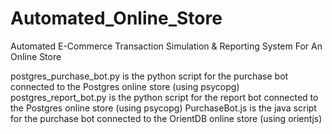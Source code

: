 # Automated_Online_Store
Automated E-Commerce Transaction Simulation &amp; Reporting System For An Online Store

postgres_purchase_bot.py is the python script for the purchase bot connected to the Postgres online store (using psycopg)
postgres_report_bot.py is the python script for the report bot connected to the Postgres online store (using psycopg)
PurchaseBot.js is the java script for the purchase bot connected to the OrientDB online store (using orientjs)

